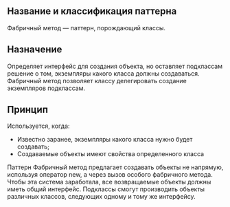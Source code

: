 ## Название и классификация паттерна
Фабричный метод — паттерн, порождающий классы.

## Назначение
Определяет интерфейс для создания объекта, но оставляет подклассам решение о том, 
экземпляры какого класса должны создаваться. Фабричный метод позволяет классу делегировать создание экземпляров подклассам.

## Принцип
Используется, когда: 
- Известно заранее, экземпляры какого класса нужно будет создавать;
- Создаваемые объекты имеют свойства определенного класса

Паттерн Фабричный метод предлагает создавать объекты не напрямую, 
используя оператор new, а через вызов особого фабричного метода.
Чтобы эта система заработала, все возвращаемые объекты должны иметь общий интерфейс. 
Подклассы смогут производить объекты различных классов, следующих одному и тому же интерфейсу.


